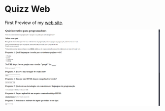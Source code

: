 # Quizz Web
First Preview of my [web site](quizz-web-marcianopt1.vercel.app).

![Imagem Da primeira impressão do meu site de quizz](image.png)
